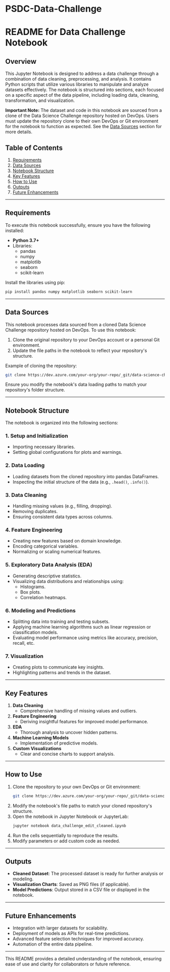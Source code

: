 # PSDC-Data-Challenge

# README for Data Challenge Notebook

## Overview
This Jupyter Notebook is designed to address a data challenge through a combination of data cleaning, preprocessing, and analysis. It contains Python scripts that utilize various libraries to manipulate and analyze datasets effectively. The notebook is structured into sections, each focused on a specific aspect of the data pipeline, including loading data, cleaning, transformation, and visualization.

**Important Note:** The dataset and code in this notebook are sourced from a clone of the Data Science Challenge repository hosted on DevOps. Users must update the repository clone to their own DevOps or Git environment for the notebook to function as expected. See the [Data Sources](#data-sources) section for more details.

## Table of Contents
1. [Requirements](#requirements)
2. [Data Sources](#data-sources)
3. [Notebook Structure](#notebook-structure)
4. [Key Features](#key-features)
5. [How to Use](#how-to-use)
6. [Outputs](#outputs)
7. [Future Enhancements](#future-enhancements)

---

## Requirements
To execute this notebook successfully, ensure you have the following installed:

- **Python 3.7+**
- Libraries:
  - pandas
  - numpy
  - matplotlib
  - seaborn
  - scikit-learn

Install the libraries using pip:
```bash
pip install pandas numpy matplotlib seaborn scikit-learn
```

---

## Data Sources
This notebook processes data sourced from a cloned Data Science Challenge repository hosted on DevOps. To use this notebook:
1. Clone the original repository to your DevOps account or a personal Git environment.
2. Update the file paths in the notebook to reflect your repository's structure.

Example of cloning the repository:
```bash
git clone https://dev.azure.com/your-org/your-repo/_git/data-science-challenge
```

Ensure you modify the notebook's data loading paths to match your repository's folder structure.

---

## Notebook Structure
The notebook is organized into the following sections:

### 1. **Setup and Initialization**
- Importing necessary libraries.
- Setting global configurations for plots and warnings.

### 2. **Data Loading**
- Loading datasets from the cloned repository into pandas DataFrames.
- Inspecting the initial structure of the data (e.g., `.head()`, `.info()`).

### 3. **Data Cleaning**
- Handling missing values (e.g., filling, dropping).
- Removing duplicates.
- Ensuring consistent data types across columns.

### 4. **Feature Engineering**
- Creating new features based on domain knowledge.
- Encoding categorical variables.
- Normalizing or scaling numerical features.

### 5. **Exploratory Data Analysis (EDA)**
- Generating descriptive statistics.
- Visualizing data distributions and relationships using:
  - Histograms.
  - Box plots.
  - Correlation heatmaps.

### 6. **Modeling and Predictions**
- Splitting data into training and testing subsets.
- Applying machine learning algorithms such as linear regression or classification models.
- Evaluating model performance using metrics like accuracy, precision, recall, etc.

### 7. **Visualization**
- Creating plots to communicate key insights.
- Highlighting patterns and trends in the dataset.

---

## Key Features
1. **Data Cleaning**
   - Comprehensive handling of missing values and outliers.
2. **Feature Engineering**
   - Deriving insightful features for improved model performance.
3. **EDA**
   - Thorough analysis to uncover hidden patterns.
4. **Machine Learning Models**
   - Implementation of predictive models.
5. **Custom Visualizations**
   - Clear and concise charts to support analysis.

---

## How to Use
1. Clone the repository to your own DevOps or Git environment:
   ```bash
   git clone https://dev.azure.com/your-org/your-repo/_git/data-science-challenge
   ```
2. Modify the notebook's file paths to match your cloned repository's structure.
3. Open the notebook in Jupyter Notebook or JupyterLab:
   ```bash
   jupyter notebook data_challenge_edit_cleaned.ipynb
   ```
4. Run the cells sequentially to reproduce the results.
5. Modify parameters or add custom code as needed.

---

## Outputs
- **Cleaned Dataset**: The processed dataset is ready for further analysis or modeling.
- **Visualization Charts**: Saved as PNG files (if applicable).
- **Model Predictions**: Output stored in a CSV file or displayed in the notebook.

---

## Future Enhancements
- Integration with larger datasets for scalability.
- Deployment of models as APIs for real-time predictions.
- Advanced feature selection techniques for improved accuracy.
- Automation of the entire data pipeline.

---

This README provides a detailed understanding of the notebook, ensuring ease of use and clarity for collaborators or future reference.

